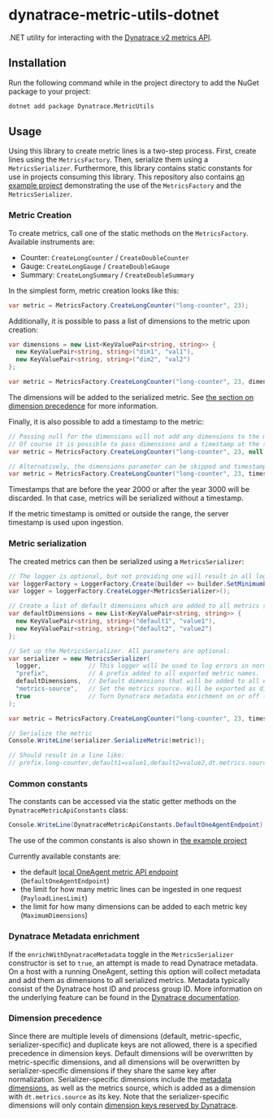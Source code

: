 # dynatrace-metric-utils-dotnet

.NET utility for interacting with the [Dynatrace v2 metrics API](https://www.dynatrace.com/support/help/dynatrace-api/environment-api/metric-v2/).

## Installation

Run the following command while in the project directory to add the NuGet package to your project:
<!-- TODO Add link to the nuget package -->

```sh
dotnet add package Dynatrace.MetricUtils
```

## Usage

Using this library to create metric lines is a two-step process.
First, create lines using the `MetricsFactory`.
Then, serialize them using a `MetricsSerializer`.
Furthermore, this library contains static constants for use in projects consuming this library.
This repository also contains [an example project](src/Dynatrace.MetricUtils.Example) demonstrating the use of the `MetricsFactory` and the `MetricsSerializer`.

### Metric Creation

To create metrics, call one of the static methods on the `MetricsFactory`.
Available instruments are:

- Counter: `CreateLongCounter` / `CreateDoubleCounter`
- Gauge: `CreateLongGauge` / `CreateDoubleGauge`
- Summary: `CreateLongSummary` / `CreateDoubleSummary`

In the simplest form, metric creation looks like this:

```csharp
var metric = MetricsFactory.CreateLongCounter("long-counter", 23);
```

Additionally, it is possible to pass a list of dimensions to the metric upon creation:

```csharp
var dimensions = new List<KeyValuePair<string, string>> {
  new KeyValuePair<string, string>("dim1", "val1"),
  new KeyValuePair<string, string>("dim2", "val2")
};

var metric = MetricsFactory.CreateLongCounter("long-counter", 23, dimensions);
```

The dimensions will be added to the serialized metric.
See [the section on dimension precedence](#dimension-precedence) for more information.

Finally, it is also possible to add a timestamp to the metric:

```csharp
// Passing null for the dimensions will not add any dimensions to the metric.
// Of course it is possible to pass dimensions and a timestamp at the same time.
var metric = MetricsFactory.CreateLongCounter("long-counter", 23, null, DateTime.Now))

// Alternatively, the dimensions parameter can be skipped and timestamp can be passed as a named parameter.
var metric = MetricsFactory.CreateLongCounter("long-counter", 23, timestamp: new DateTime(2021, 01, 01, 12, 00, 00))
```

Timestamps that are before the year 2000 or after the year 3000 will be discarded.
In that case, metrics will be serialized without a timestamp.

If the metric timestamp is omitted or outside the range, the server timestamp is used upon ingestion.

### Metric serialization

The created metrics can then be serialized using a `MetricsSerializer`:

```csharp
// The logger is optional, but not providing one will result in all log messages being discarded:
var loggerFactory = LoggerFactory.Create(builder => builder.SetMinimumLevel(LogLevel.Debug).AddConsole());
var logger = loggerFactory.CreateLogger<MetricsSerializer>();

// Create a list of default dimensions which are added to all metrics serialized by this serializer.
var defaultDimensions = new List<KeyValuePair<string, string>> {
  new KeyValuePair<string, string>("default1", "value1"),
  new KeyValuePair<string, string>("default2", "value2")
};

// Set up the MetricsSerializer. All parameters are optional:
var serializer = new MetricsSerializer(
  logger,             // This logger will be used to log errors in normalization.
  "prefix",           // A prefix added to all exported metric names.
  defaultDimensions,  // Default dimensions that will be added to all exported metrics.
  "metrics-source",   // Set the metrics source. Will be exported as dimension with "dt.metrics.source" as its key.
  true                // Turn Dynatrace metadata enrichment on or off (true by default).
);

var metric = MetricsFactory.CreateLongCounter("long-counter", 23, timestamp: new DateTime(2021, 01, 01, 12, 00, 00));

// Serialize the metric
Console.WriteLine(serializer.SerializeMetric(metric));

// Should result in a line like: 
// prefix.long-counter,default1=value1,default2=value2,dt.metrics.source=metrics-source count,delta=23 1609502400000
```

### Common constants

The constants can be accessed via the static getter methods on the `DynatraceMetricApiConstants` class:

```csharp
Console.WriteLine(DynatraceMetricApiConstants.DefaultOneAgentEndpoint);
```

The use of the common constants is also shown in [the example project](src/Dynatrace.MetricUtils.Example)

Currently available constants are:

- the default [local OneAgent metric API endpoint](https://www.dynatrace.com/support/help/how-to-use-dynatrace/metrics/metric-ingestion/ingestion-methods/local-api/) (`DefaultOneAgentEndpoint`)
- the limit for how many metric lines can be ingested in one request (`PayloadLinesLimit`)
- the limit for how many dimensions can be added to each metric key (`MaximumDimensions`)

### Dynatrace Metadata enrichment

If the `enrichWithDynatraceMetadata` toggle in the `MetricsSerializer` constructor is set to `true`, an attempt is made to read Dynatrace metadata.
On a host with a running OneAgent, setting this option will collect metadata and add them as dimensions to all serialized metrics.
Metadata typically consist of the Dynatrace host ID and process group ID.
More information on the underlying feature can be found in the [Dynatrace documentation](https://www.dynatrace.com/support/help/how-to-use-dynatrace/metrics/metric-ingestion/ingestion-methods/enrich-metrics/).

### Dimension precedence

Since there are multiple levels of dimensions (default, metric-specfic, serializer-specific) and duplicate keys are not allowed, there is a specified precedence in dimension keys.
Default dimensions will be overwritten by metric-specific dimensions, and all dimensions will be overwritten by serializer-specific dimensions if they share the same key after normalization.
Serializer-specific dimensions include the [metadata dimensions](#dynatrace-metadata-enrichment), as well as the metrics source, which is added as a dimension with `dt.metrics.source` as its key.
Note that the serializer-specific dimensions will only contain [dimension keys reserved by Dynatrace](https://www.dynatrace.com/support/help/how-to-use-dynatrace/metrics/metric-ingestion/metric-ingestion-protocol/#syntax).
